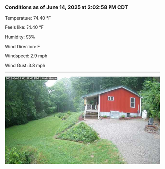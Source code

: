 ### Conditions as of June 14, 2025 at 2:02:58 PM CDT 

Temperature: 74.40 &deg;F

Feels like: 74.40 &deg;F

Humidity: 93%

Wind Direction: E

Windspeed: 2.9 mph

Wind Gust: 3.8 mph

---

<img src="./images/latest.jpeg"/>

